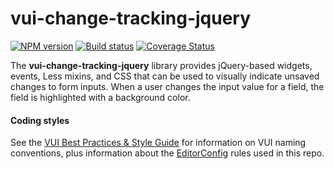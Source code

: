 # vui-change-tracking-jquery
[![NPM version][npm-image]][npm-url]
[![Build status][ci-image]][ci-url]
[![Coverage Status][coverage-image]][coverage-url]

The **vui-change-tracking-jquery** library provides jQuery-based widgets, events, Less mixins, and CSS that can be used to visually indicate unsaved changes to form inputs.  When a user changes the input value for a field, the field is highlighted with a background color.

#### Coding styles
See the [VUI Best Practices & Style Guide](https://github.com/Brightspace/valence-ui-docs/wiki/Best-Practices-&-Style-Guide) for information on VUI naming conventions, plus information about the [EditorConfig](http://editorconfig.org) rules used in this repo.

[npm-url]: https://npmjs.org/package/vui-change-tracking-jquery
[npm-image]: https://img.shields.io/npm/v/-change-tracking-jquery.svg
[ci-image]: https://travis-ci.org/Brightspace/valence-ui-change-tracking-jquery.svg?branch=master
[ci-url]: https://travis-ci.org/Brightspace/valence-ui-change-tracking-jquery
[coverage-image]: https://img.shields.io/coveralls/Brightspace/valence-ui-change-tracking-jquery.svg
[coverage-url]: https://coveralls.io/r/Brightspace/valence-ui-change-tracking-jquery?branch=master
